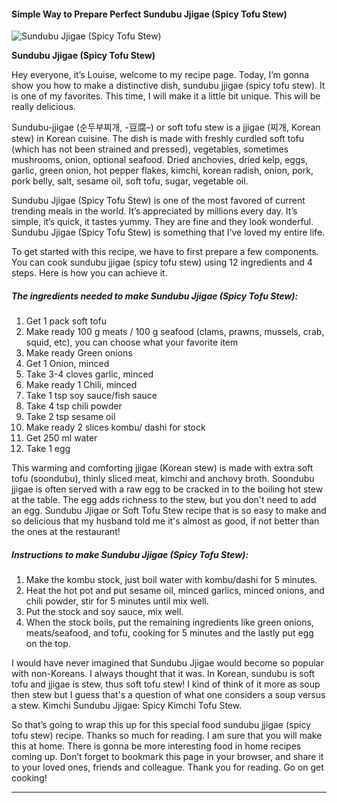             

#### Simple Way to Prepare Perfect Sundubu Jjigae (Spicy Tofu Stew)

![Sundubu Jjigae (Spicy Tofu Stew)](https://img-global.cpcdn.com/recipes/2620365_de4984ab25228a5b/751x532cq70/sundubu-jjigae-spicy-tofu-stew-recipe-main-photo.jpg)

**Sundubu Jjigae (Spicy Tofu Stew)**

Hey everyone, it’s Louise, welcome to my recipe page. Today, I’m gonna show you how to make a distinctive dish, sundubu jjigae (spicy tofu stew). It is one of my favorites. This time, I will make it a little bit unique. This will be really delicious.

Sundubu-jjigae (순두부찌개, -豆腐–) or soft tofu stew is a jjigae (찌개, Korean stew) in Korean cuisine. The dish is made with freshly curdled soft tofu (which has not been strained and pressed), vegetables, sometimes mushrooms, onion, optional seafood. Dried anchovies, dried kelp, eggs, garlic, green onion, hot pepper flakes, kimchi, korean radish, onion, pork, pork belly, salt, sesame oil, soft tofu, sugar, vegetable oil.

Sundubu Jjigae (Spicy Tofu Stew) is one of the most favored of current trending meals in the world. It’s appreciated by millions every day. It’s simple, it’s quick, it tastes yummy. They are fine and they look wonderful. Sundubu Jjigae (Spicy Tofu Stew) is something that I’ve loved my entire life.

To get started with this recipe, we have to first prepare a few components. You can cook sundubu jjigae (spicy tofu stew) using 12 ingredients and 4 steps. Here is how you can achieve it.

##### The ingredients needed to make Sundubu Jjigae (Spicy Tofu Stew):

1.  Get 1 pack soft tofu
2.  Make ready 100 g meats / 100 g seafood (clams, prawns, mussels, crab, squid, etc), you can choose what your favorite item
3.  Make ready Green onions
4.  Get 1 Onion, minced
5.  Take 3-4 cloves garlic, minced
6.  Make ready 1 Chili, minced
7.  Take 1 tsp soy sauce/fish sauce
8.  Take 4 tsp chili powder
9.  Take 2 tsp sesame oil
10.  Make ready 2 slices kombu/ dashi for stock
11.  Get 250 ml water
12.  Take 1 egg

This warming and comforting jjigae (Korean stew) is made with extra soft tofu (soondubu), thinly sliced meat, kimchi and anchovy broth. Soondubu jjigae is often served with a raw egg to be cracked in to the boiling hot stew at the table. The egg adds richness to the stew, but you don't need to add an egg. Sundubu Jjigae or Soft Tofu Stew recipe that is so easy to make and so delicious that my husband told me it's almost as good, if not better than the ones at the restaurant!

##### Instructions to make Sundubu Jjigae (Spicy Tofu Stew):

1.  Make the kombu stock, just boil water with kombu/dashi for 5 minutes.
2.  Heat the hot pot and put sesame oil, minced garlics, minced onions, and chili powder, stir for 5 minutes until mix well.
3.  Put the stock and soy sauce, mix well.
4.  When the stock boils, put the remaining ingredients like green onions, meats/seafood, and tofu, cooking for 5 minutes and the lastly put egg on the top.

I would have never imagined that Sundubu Jjigae would become so popular with non-Koreans. I always thought that it was. In Korean, sundubu is soft tofu and jjigae is stew, thus soft tofu stew! I kind of think of it more as soup then stew but I guess that's a question of what one considers a soup versus a stew. Kimchi Sundubu Jjigae: Spicy Kimchi Tofu Stew.

So that’s going to wrap this up for this special food sundubu jjigae (spicy tofu stew) recipe. Thanks so much for reading. I am sure that you will make this at home. There is gonna be more interesting food in home recipes coming up. Don’t forget to bookmark this page in your browser, and share it to your loved ones, friends and colleague. Thank you for reading. Go on get cooking!

* * *